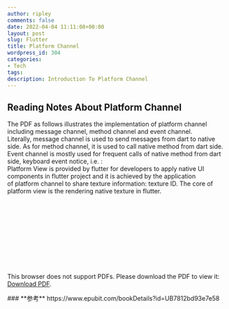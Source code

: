 ```yaml
---
author: ripley
comments: false
date: 2022-04-04 11:11:08+00:00
layout: post
slug: Flutter
title: Platform Channel
wordpress_id: 304
categories:
- Tech
tags:
description: Introduction To Platform Channel
---
```

## **Reading Notes About Platform Channel**   
The PDF as follows illustrates the implementation of platform channel including message channel, method channel and event channel.   
Literally, message channel is used to send messages from dart to native side. As for method channel, it is used to call native method from dart side.   
Event channel is mostly used for frequent calls of native method from dart side, keyboard event notice, i.e.  :  
Platform View is provided by flutter for developers to apply native UI components in flutter project and it is achieved by the application  
of platform channel to share texture information: texture ID. The core of platform view is the rendering native texture in flutter.  

    
<object data="https://ririripley.github.io/assets/img/platformChannel.pdf" type="application/pdf" width="1200px" height="1400px">
    <embed src="https://ririripley.github.io/assets/img/platformChannel.pdf">
        <p>This browser does not support PDFs. Please download the PDF to view it: <a href="https://ririripley.github.io/assets/img/platformChannel.pdf">Download PDF</a>.</p>
    </embed>
</object>  
### **参考**     
https://www.epubit.com/bookDetails?id=UB7812bd93e7e58

